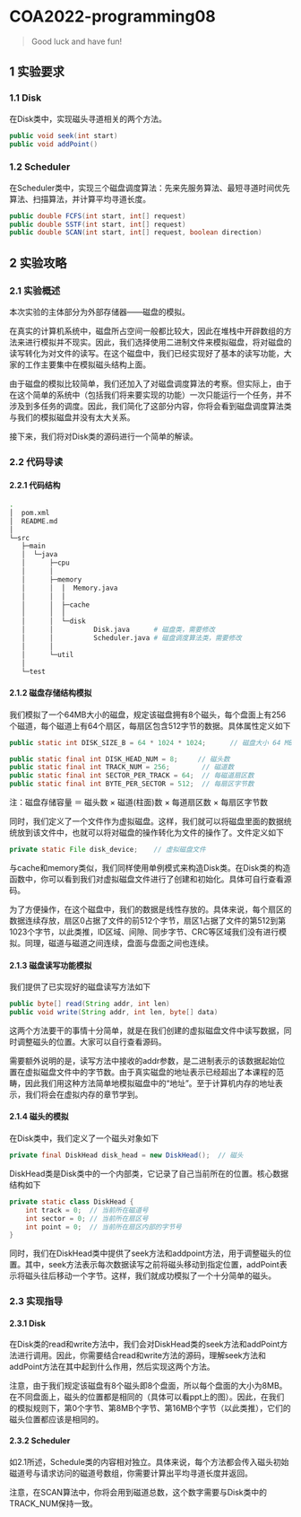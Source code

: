# COA2022-programming08

> Good luck and have fun!



## 1 实验要求

### 1.1 Disk

在Disk类中，实现磁头寻道相关的两个方法。

```java
public void seek(int start)
public void addPoint()
```

### 1.2 Scheduler

在Scheduler类中，实现三个磁盘调度算法：先来先服务算法、最短寻道时间优先算法、扫描算法，并计算平均寻道长度。

```java
public double FCFS(int start, int[] request)
public double SSTF(int start, int[] request)
public double SCAN(int start, int[] request, boolean direction)
```



## 2 实验攻略

### 2.1 实验概述

本次实验的主体部分为外部存储器——磁盘的模拟。

在真实的计算机系统中，磁盘所占空间一般都比较大，因此在堆栈中开辟数组的方法来进行模拟并不现实。因此，我们选择使用二进制文件来模拟磁盘，将对磁盘的读写转化为对文件的读写。在这个磁盘中，我们已经实现好了基本的读写功能，大家的工作主要集中在模拟磁头结构上面。

由于磁盘的模拟比较简单，我们还加入了对磁盘调度算法的考察。但实际上，由于在这个简单的系统中（包括我们将来要实现的功能）一次只能运行一个任务，并不涉及到多任务的调度。因此，我们简化了这部分内容，你将会看到磁盘调度算法类与我们的模拟磁盘并没有太大关系。

接下来，我们将对Disk类的源码进行一个简单的解读。



### 2.2 代码导读

#### 2.2.1 代码结构

```bash
.
│  pom.xml
│  README.md
│
└─src
   ├─main
   │  └─java
   │      ├─cpu
   │      │
   │      ├─memory
   │      │  │  Memory.java
   │      │  │
   │      │  ├─cache
   │      │  │
   │      │  └─disk
   │      │          Disk.java		# 磁盘类，需要修改
   │      │          Scheduler.java	# 磁盘调度算法类，需要修改
   │      │
   │      └─util
   │
   └─test
```



#### 2.1.2 磁盘存储结构模拟

我们模拟了一个64MB大小的磁盘，规定该磁盘拥有8个磁头，每个盘面上有256个磁道，每个磁道上有64个扇区，每扇区包含512字节的数据。具体属性定义如下

```java
public static int DISK_SIZE_B = 64 * 1024 * 1024;      // 磁盘大小 64 MB

public static final int DISK_HEAD_NUM = 8;     // 磁头数
public static final int TRACK_NUM = 256;        // 磁道数
public static final int SECTOR_PER_TRACK = 64;  // 每磁道扇区数
public static final int BYTE_PER_SECTOR = 512;  // 每扇区字节数
```

注：磁盘存储容量 ＝ 磁头数 × 磁道(柱面)数 × 每道扇区数 × 每扇区字节数

同时，我们定义了一个文件作为虚拟磁盘。这样，我们就可以将磁盘里面的数据统统放到该文件中，也就可以将对磁盘的操作转化为文件的操作了。文件定义如下

```java
private static File disk_device;    // 虚拟磁盘文件
```

与cache和memory类似，我们同样使用单例模式来构造Disk类。在Disk类的构造函数中，你可以看到我们对虚拟磁盘文件进行了创建和初始化。具体可自行查看源码。

为了方便操作，在这个磁盘中，我们的数据是线性存放的。具体来说，每个扇区的数据连续存放，扇区0占据了文件的前512个字节，扇区1占据了文件的第512到第1023个字节，以此类推，ID区域、间隙、同步字节、CRC等区域我们没有进行模拟。同理，磁道与磁道之间连续，盘面与盘面之间也连续。



#### 2.1.3 磁盘读写功能模拟

我们提供了已实现好的磁盘读写方法如下

```java
public byte[] read(String addr, int len)
public void write(String addr, int len, byte[] data)
```

这两个方法要干的事情十分简单，就是在我们创建的虚拟磁盘文件中读写数据，同时调整磁头的位置。大家可以自行查看源码。

需要额外说明的是，读写方法中接收的addr参数，是二进制表示的该数据起始位置在虚拟磁盘文件中的字节数。由于真实磁盘的地址表示已经超出了本课程的范畴，因此我们用这种方法简单地模拟磁盘中的“地址”。至于计算机内存的地址表示，我们将会在虚拟内存的章节学到。



#### 2.1.4 磁头的模拟

在Disk类中，我们定义了一个磁头对象如下

```java
private final DiskHead disk_head = new DiskHead();  // 磁头
```

DiskHead类是Disk类中的一个内部类，它记录了自己当前所在的位置。核心数据结构如下

```java
private static class DiskHead {
    int track = 0;  // 当前所在磁道号
    int sector = 0; // 当前所在扇区号
    int point = 0;  // 当前所在扇区内部的字节号
}
```

同时，我们在DiskHead类中提供了seek方法和addpoint方法，用于调整磁头的位置。其中，seek方法表示每次数据读写之前将磁头移动到指定位置，addPoint表示将磁头往后移动一个字节。这样，我们就成功模拟了一个十分简单的磁头。



### 2.3 实现指导

#### 2.3.1 Disk

在Disk类的read和write方法中，我们会对DiskHead类的seek方法和addPoint方法进行调用。因此，你需要结合read和write方法的源码，理解seek方法和addPoint方法在其中起到什么作用，然后实现这两个方法。

注意，由于我们规定该磁盘有8个磁头即8个盘面，所以每个盘面的大小为8MB。在不同盘面上，磁头的位置都是相同的（具体可以看ppt上的图）。因此，在我们的模拟规则下，第0个字节、第8MB个字节、第16MB个字节（以此类推），它们的磁头位置都应该是相同的。

#### 2.3.2 Scheduler

如2.1所述，Schedule类的内容相对独立。具体来说，每个方法都会传入磁头初始磁道号与请求访问的磁道号数组，你需要计算出平均寻道长度并返回。

注意，在SCAN算法中，你将会用到磁道总数，这个数字需要与Disk类中的TRACK_NUM保持一致。